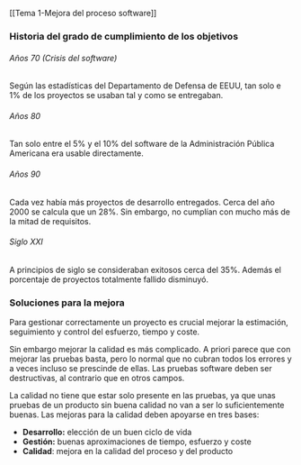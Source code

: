 [[Tema 1-Mejora del proceso software]]

### Historia del grado de cumplimiento de los objetivos
###### Años 70 (Crisis del software)
Según las estadísticas del Departamento de Defensa de EEUU, tan solo e 1% de los proyectos se usaban tal y como se entregaban.

###### Años 80
Tan solo entre el 5% y el 10% del software de la Administración Pública Americana era usable directamente.

###### Años 90
Cada vez había más proyectos de desarrollo entregados. Cerca del año 2000 se calcula que un 28%. Sin embargo, no cumplían con mucho más de la mitad de requisitos.

###### Siglo XXI
A principios de siglo se consideraban exitosos cerca del 35%. Además el porcentaje de proyectos totalmente fallido disminuyó.

### Soluciones para la mejora
Para gestionar correctamente un proyecto es crucial mejorar la estimación, seguimiento y control del esfuerzo, tiempo y coste.

Sin embargo mejorar la calidad es más complicado. A priori parece que con mejorar las pruebas basta, pero lo normal que no cubran todos los errores y a veces incluso se prescinde de ellas. Las pruebas software deben ser destructivas, al contrario que en otros campos.

La calidad no tiene que estar solo presente en las pruebas, ya que unas pruebas de un producto sin buena calidad no van a ser lo suficientemente buenas. Las mejoras para la calidad deben apoyarse en tres bases:
+ **Desarrollo:** elección de un buen ciclo de vida
+ **Gestión:** buenas aproximaciones de tiempo, esfuerzo y coste
+ **Calidad**: mejora en la calidad del proceso y del producto

